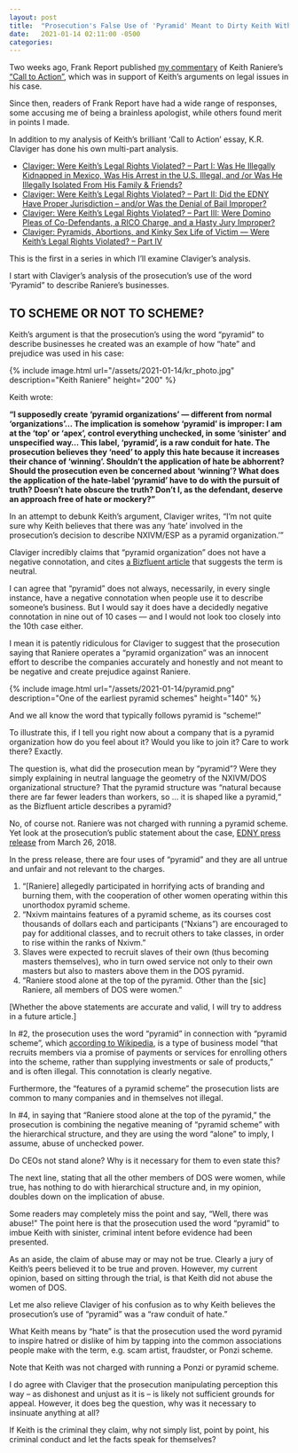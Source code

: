 ```yaml
---
layout: post
title:  "Prosecution's False Use of 'Pyramid' Meant to Dirty Keith Without Evidence"
date:   2021-01-14 02:11:00 -0500
categories:
---
```

Two weeks ago, Frank Report published [my commentary](https://frankreport.com/2020/12/28/suneel-i-am-defending-raniere-because-the-prosecution-was-wrong-the-judge-biased-and-the-defendant-is-innocent/#comments) of Keith Raniere’s  [“Call to Action”](https://frankreport.com/2020/12/19/ranieres-call-to-action-email-written-after-his-conviction-never-before-published-why-was-i-convicted-the-simple-answer-is-hate/), which was in support of Keith’s arguments on legal issues in his case.

Since then, readers of Frank Report have had a wide range of responses, some accusing me of being a brainless apologist, while others  found merit in points I made.

In addition to my analysis of Keith’s brilliant ‘Call to Action’ essay, K.R. Claviger has done his own multi-part analysis.

- [Claviger: Were Keith’s Legal Rights Violated? – Part I: Was He Illegally Kidnapped in Mexico, Was His Arrest in the U.S. Illegal, and /or Was He Illegally Isolated From His Family & Friends?](https://frankreport.com/2020/12/28/were-ranieres-legal-rights-violated-via-his-apprehension-and-expulsion-from-mexico-and-or-his-arrest-and-arraignment-in-the-usa/)
- [Claviger: Were Keith’s Legal Rights Violated? – Part II: Did the EDNY Have Proper Jurisdiction – and/or Was the Denial of Bail Improper?](https://frankreport.com/2021/01/01/were-keith-ranieres-legal-rights-violated-via-his-indictment-or-the-denial-of-his-request-for-bail/)
- [Claviger: Were Keith’s Legal Rights Violated? – Part III: Were Domino Pleas of Co-Defendants, a RICO Charge, and a Hasty Jury Improper?](https://frankreport.com/2021/01/05/claviger-were-ranieres-legal-rights-violated-part-iii-was-hasty-jury-and-domino-plea-deals-of-defendants-improper/)
- [Claviger: Pyramids, Abortions, and Kinky Sex Life of Victim — Were Keith’s Legal Rights Violated? – Part IV](https://frankreport.com/2021/01/08/claviger-pyramids-abortions-and-kinky-sex-life-of-victim-were-keiths-legal-rights-violated-part-iv/)

This is the first in a series in which I’ll examine Claviger’s analysis.

I start with Claviger’s analysis of the prosecution’s use of the word ‘Pyramid” to describe Raniere’s businesses.

## TO SCHEME OR NOT TO SCHEME?

Keith’s argument is that the prosecution’s using the word “pyramid” to describe businesses he created was an example of how “hate” and prejudice was used in his case:

{% include image.html url="/assets/2021-01-14/kr_photo.jpg" description="Keith Raniere" height="200" %}

Keith wrote: 

**“I supposedly create ‘pyramid organizations’ — different from normal ‘organizations’… The implication is somehow ‘pyramid’ is improper: I am at the ‘top’ or ‘apex’, control everything unchecked, in some ‘sinister’ and unspecified way… This label, ‘pyramid’, is a raw conduit for hate. The prosecution believes they ‘need’ to apply this hate because it increases their chance of ‘winning’. Shouldn’t the application of hate be abhorrent? Should the prosecution even be concerned about ‘winning’? What does the application of the hate-label ‘pyramid’ have to do with the pursuit of truth? Doesn’t hate obscure the truth? Don’t I, as the defendant, deserve an approach free of hate or mockery?”**

In an attempt to debunk Keith’s argument, Claviger writes, “I’m not quite sure why Keith believes that there was any ‘hate’ involved in the prosecution’s decision to describe NXIVM/ESP as a pyramid organization.’”

Claviger incredibly claims that “pyramid organization” does not have a negative connotation, and cites [a Bizfluent article](https://bizfluent.com/about-6629832-organization-pyramid-structure.html) that suggests the term is neutral.

I can agree that “pyramid” does not always, necessarily, in every single instance, have a negative connotation when people use it to describe someone’s business. But I would say it does have a decidedly negative connotation in nine out of 10 cases — and I would not look too closely into the 10th case either. 

I mean it is patently ridiculous for Claviger to suggest that the prosecution saying that Raniere operates a “pyramid organization” was an innocent effort to describe the companies accurately and honestly and not meant to be negative and create prejudice against Raniere.

{% include image.html url="/assets/2021-01-14/pyramid.png" description="One of the earliest pyramid schemes" height="140" %}

And we all know the word that typically follows pyramid is “scheme!”

To illustrate this, if I tell you right now about a company that is a pyramid organization how do you feel about it? Would you like to join it? Care to work there? Exactly.

The question is, what did the prosecution mean by “pyramid”? Were they simply explaining in neutral language the geometry of the NXIVM/DOS organizational structure? That the pyramid structure was “natural because there are far fewer leaders than workers, so … it is shaped like a pyramid,“ as the Bizfluent article describes a pyramid?

No, of course not.  Raniere was not charged with running a pyramid scheme. Yet look at the prosecution’s public statement about the case, [EDNY press release](https://www.justice.gov/usao-edny/pr/founder-nxivm-purported-self-help-organization-based-albany-ny-arrested-sex-trafficking) from March 26, 2018.

In the press release, there are four uses of “pyramid” and they are all untrue and unfair and not relevant to the charges. 

1. “[Raniere] allegedly participated in horrifying acts of branding and burning them, with the cooperation of other women operating within this unorthodox pyramid scheme.
2. “Nxivm maintains features of a pyramid scheme, as its courses cost thousands of dollars each and participants (“Nxians”) are encouraged to pay for additional classes, and to recruit others to take classes, in order to rise within the ranks of Nxivm.”
3. Slaves were expected to recruit slaves of their own (thus becoming masters themselves), who in turn owed service not only to their own masters but also to masters above them in the DOS pyramid. 
4. “Raniere stood alone at the top of the pyramid. Other than the [sic] Raniere, all members of DOS were women.”


[Whether the above statements are accurate and valid, I will try to address in a future article.]

In #2, the prosecution uses the word “pyramid” in connection with “pyramid scheme”, which [according to Wikipedia](https://en.wikipedia.org/wiki/Pyramid_scheme), is a type of business model “that recruits members via a promise of payments or services for enrolling others into the scheme, rather than supplying investments or sale of products,” and is often illegal. This connotation is clearly negative. 

Furthermore, the “features of a pyramid scheme” the prosecution lists are common to many companies and in themselves not illegal.

In #4, in saying that “Raniere stood alone at the top of the pyramid,” the prosecution is combining the negative meaning of “pyramid scheme” with the hierarchical structure, and they  are using the word “alone” to imply, I assume, abuse of unchecked power.

Do CEOs not stand alone? Why is it necessary for them to even state this?

The next line, stating that all the other members of DOS were women, while true, has nothing to do with hierarchical structure and, in my opinion, doubles down on the implication of abuse.

Some readers may completely miss the point and say, “Well, there was abuse!” The point here is that the prosecution used the word “pyramid” to imbue Keith with sinister, criminal intent before evidence had been presented. 

As an aside, the claim of abuse may or may not be true. Clearly a jury of Keith’s peers believed it to be true and proven. However, my current opinion, based on sitting through the trial, is that Keith did not abuse the women of DOS. 

Let me also relieve Claviger of his confusion as to why Keith believes the prosecution’s use of “pyramid” was a “raw conduit of hate.” 

What Keith means by “hate” is that the prosecution used the word pyramid to inspire hatred or dislike of him by tapping into the common associations people make with the term, e.g. scam artist, fraudster, or Ponzi scheme.

Note that Keith was not charged with running a Ponzi or pyramid scheme. 

I do agree with Claviger that the prosecution manipulating perception this way – as dishonest and unjust as it is – is likely not sufficient grounds for appeal. However, it does beg the question, why was it necessary to insinuate anything at all?

If Keith is the criminal they claim, why not simply list, point by point, his criminal conduct and let the facts speak for themselves?
